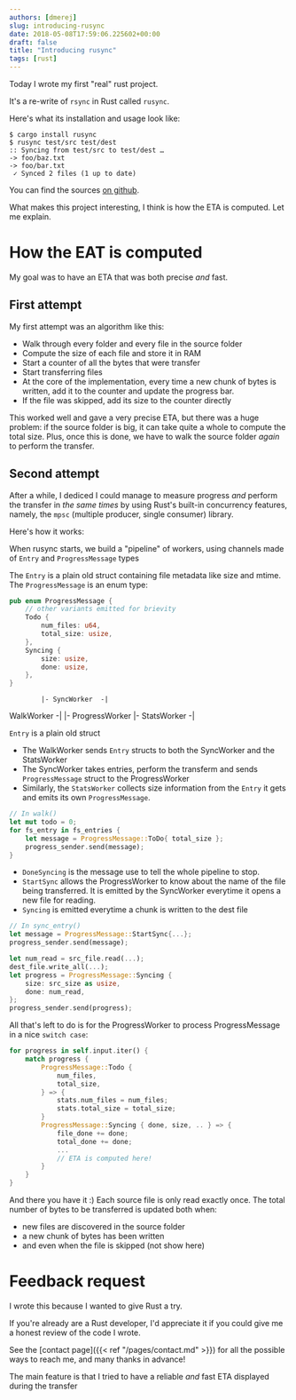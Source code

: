 ```yaml
---
authors: [dmerej]
slug: introducing-rusync
date: 2018-05-08T17:59:06.225602+00:00
draft: false
title: "Introducing rusync"
tags: [rust]
---
```


Today I wrote my first "real" rust project.

It's a re-write of `rsync` in Rust called `rusync`.

Here's what its installation and usage look like:

```
$ cargo install rusync
$ rusync test/src test/dest
:: Syncing from test/src to test/dest …
-> foo/baz.txt
-> foo/bar.txt
 ✓ Synced 2 files (1 up to date)
```

You can find the sources [on github](https://github.com/dmerejkowsky/rusync).

What makes this project interesting, I think is how the ETA is computed. Let me explain.

# How the EAT is computed

My goal was to have an ETA that was both precise _and_ fast.

## First attempt

My first attempt was an algorithm like this:

* Walk through every folder and every file in the source folder
* Compute the size of each file and store it in RAM
* Start a counter of all the bytes that were transfer
* Start transferring files
* At the core of the implementation, every time a new chunk of bytes is written,
  add it to the counter and update the progress bar.
* If the file was skipped, add its size to the counter directly

This worked well and gave a very precise ETA, but there was a huge problem: if the source folder
is big, it can take quite a whole to compute the total size. Plus, once this is done,
we have to walk the source folder *again* to perform the transfer.

## Second attempt

After a while, I dediced I could manage to measure progress *and* perform the transfer in
*the same times* by using Rust's built-in concurrency features, namely, the `mpsc` (multiple producer,
single consumer) library.

Here's how it works:

When rusync starts, we build a "pipeline" of workers, using channels made of `Entry` and `ProgressMessage` types

The `Entry` is a plain old struct containing file metadata like size and mtime.
The `ProgressMessage` is an enum type:

```rust
pub enum ProgressMessage {
    // other variants emitted for brievity
    Todo {
        num_files: u64,
        total_size: usize,
    },
    Syncing {
        size: usize,
        done: usize,
    },
}
```
            |- SyncWorker  -|
WalkWorker -|               |- ProgressWorker
            |- StatsWorker -|

`Entry` is a plain old struct

* The WalkWorker sends `Entry` structs to both the SyncWorker and the StatsWorker
* The SyncWorker takes entries, perform the transferm and sends `ProgressMessage` struct to the ProgressWorker
* Similarly, the `StatsWorker` collects size information from the `Entry` it gets and emits its own `ProgressMessage`.

```rust
// In walk()
let mut todo = 0;
for fs_entry in fs_entries {
    let message = ProgressMessage::ToDo{ total_size };
    progress_sender.send(message);
}
```


* `DoneSyncing` is the message use to tell the whole pipeline to stop.
* `StartSync` allows the ProgressWorker to know about the name of the file being transferred. It is emitted by the SyncWorker everytime it opens a new file for reading.
* `Syncing` is emitted everytime a chunk is written to the dest file

```rust
// In sync_entry()
let message = ProgressMessage::StartSync{...};
progress_sender.send(message);

let num_read = src_file.read(...);
dest_file.write_all(...);
let progress = ProgressMessage::Syncing {
    size: src_size as usize,
    done: num_read,
};
progress_sender.send(progress);
```

All that's left to do is for the ProgressWorker to process ProgressMessage in a nice `switch case`:

```rust
for progress in self.input.iter() {
    match progress {
        ProgressMessage::Todo {
            num_files,
            total_size,
        } => {
            stats.num_files = num_files;
            stats.total_size = total_size;
        }
        ProgressMessage::Syncing { done, size, .. } => {
            file_done += done;
            total_done += done;
            ...
            // ETA is computed here!
        }
    }
}
```

And there you have it :) Each source file is only read exactly once. The total number of bytes to be transferred
is updated both when:
* new files are discovered in the source folder
* a new chunk of bytes has been written
* and even when the file is skipped (not show here)

# Feedback request

I wrote this because I wanted to give Rust a try.

If you're already are a Rust developer, I'd appreciate it if you could give me a honest review of the code I wrote.

See the [contact page]({{< ref "/pages/contact.md" >}}) for all the possible ways to reach me, and many thanks in advance!

The main feature is that I tried to have a reliable _and_ fast ETA displayed during the transfer

